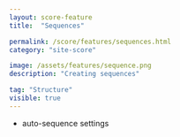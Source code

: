 ```yaml
---
layout: score-feature
title:  "Sequences"

permalink: /score/features/sequences.html
category: "site-score"

image: /assets/features/sequence.png
description: "Creating sequences"

tag: "Structure"
visible: true
---
```


- auto-sequence settings 